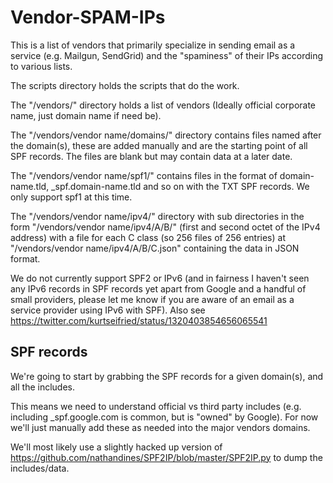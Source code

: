 # Vendor-SPAM-IPs

This is a list of vendors that primarily specialize in sending email as a service (e.g. Mailgun, SendGrid) and the "spaminess" of their IPs according to various lists.

The scripts directory holds the scripts that do the work.

The "/vendors/" directory holds a list of vendors (Ideally official corporate name, just domain name if need be).

The "/vendors/vendor name/domains/" directory contains files named after the domain(s), these are added manually and are the starting point of all SPF records. The files are blank but may contain data at a later date.

The "/vendors/vendor name/spf1/" contains files in the format of domain-name.tld, _spf.domain-name.tld and so on with the TXT SPF records. We only support spf1 at this time.

The "/vendors/vendor name/ipv4/" directory with sub directories in the form "/vendors/vendor name/ipv4/A/B/" (first and second octet of the IPv4 address) with a file for each C class (so 256 files of 256 entries) at "/vendors/vendor name/ipv4/A/B/C.json" containing the data in JSON format.

We do not currently support SPF2 or IPv6 (and in fairness I haven't seen any IPv6 records in SPF records yet apart from Google and a handful of small providers, please let me know if you are aware of an email as a service provider using IPv6 with SPF). Also see https://twitter.com/kurtseifried/status/1320403854656065541

## SPF records

We're going to start by grabbing the SPF records for a given domain(s), and all the includes.

This means we need to understand official vs third party includes (e.g. including _spf.google.com is common, but is "owned" by Google). For now we'll just manually add these as needed into the major vendors domains.

We'll most likely use a slightly hacked up version of https://github.com/nathandines/SPF2IP/blob/master/SPF2IP.py to dump the includes/data.
